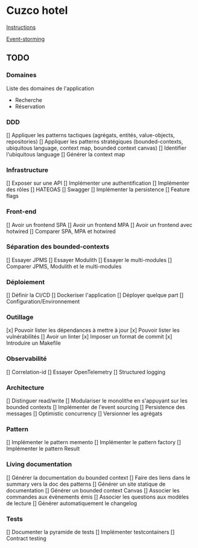 # Cuzco hotel

[Instructions](INSTRUCTIONS.md)

[Event-storming](https://miro.com/app/board/uXjVOTn_Ln0=/)

## TODO

### Domaines

Liste des domaines de l'application

- Recherche
- Réservation

### DDD

[] Appliquer les patterns tactiques (agrégats, entités, value-objects, repositories)
[] Appliquer les patterns stratégiques (bounded-contexts, ubiquitous language, context map, bounded context canvas)
[] Identifier l'ubiquitous language
[] Générer la context map

### Infrastructure

[] Exposer sur une API
[] Implémenter une authentification
[] Implémenter des rôles
[] HATEOAS
[] Swagger
[] Implémenter la persistence
[] Feature flags

### Front-end

[] Avoir un frontend SPA
[] Avoir un frontend MPA
[] Avoir un frontend avec hotwired
[] Comparer SPA, MPA et hotwired

### Séparation des bounded-contexts

[] Essayer JPMS
[] Essayer Modulith
[] Essayer le multi-modules
[] Comparer JPMS, Modulith et le multi-modules

### Déploiement

[] Définir la CI/CD
[] Dockeriser l'application
[] Déployer quelque part
[] Configuration/Environnement

### Outillage

[x] Pouvoir lister les dépendances à mettre à jour
[x] Pouvoir lister les vulnérabilités
[] Avoir un linter
[x] Imposer un format de commit
[x] Introduire un Makefile

### Observabilité

[] Correlation-id
[] Essayer OpenTelemetry
[] Structured logging

### Architecture

[] Distinguer read/write
[] Modulariser le monolithe en s'appuyant sur les bounded contexts
[] Implémenter de l'event sourcing
[] Persistence des messages
[] Optimistic concurrency
[] Versionner les agrégats

### Pattern

[] Implémenter le pattern memento
[] Implémenter le pattern factory
[] Implémenter le pattern Result

### Living documentation

[] Générer la documentation du bounded context
[] Faire des liens dans le summary vers la doc des patterns
[] Générer un site statique de documentation
[] Générer un bounded context Canvas
[] Associer les commandes aux évènements émis
[] Associer les questions aux modèles de lecture
[] Générer automatiquement le changelog

### Tests

[] Documenter la pyramide de tests
[] Implémenter testcontainers
[] Contract testing
